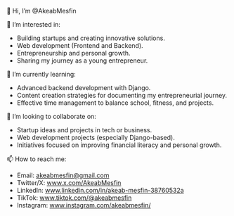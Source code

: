 👋 Hi, I’m @AkeabMesfin  

👀 I’m interested in:  
- Building startups and creating innovative solutions.  
- Web development (Frontend and Backend).  
- Entrepreneurship and personal growth.  
- Sharing my journey as a young entrepreneur.  

🌱 I’m currently learning:  
- Advanced backend development with Django.  
- Content creation strategies for documenting my entrepreneurial journey.  
- Effective time management to balance school, fitness, and projects.  

💞️ I’m looking to collaborate on:  
- Startup ideas and projects in tech or business.  
- Web development projects (especially Django-based).  
- Initiatives focused on improving financial literacy and personal growth.  

📫 How to reach me:  
- Email: akeabmesfin@gmail.com  
- Twitter/X: www.x.com/AkeabMesfin
- LinkedIn: www.linkedin.com/in/akeab-mesfin-38760532a
- TikTok: www.tiktok.com/@akeabmesfin
- Instagram: www.instagram.com/akeabmesfin/
